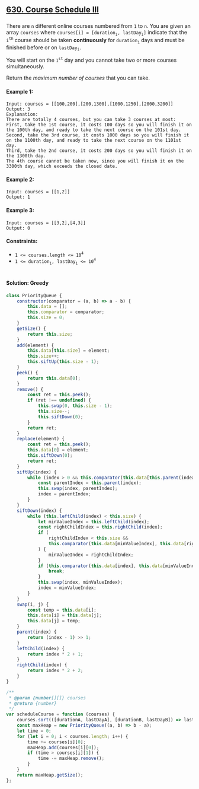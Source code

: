 ## [630. Course Schedule III](https://leetcode.com/problems/course-schedule-iii/)

###

There are `n` different online courses numbered from `1` to `n`. You are given an array `courses` where `courses[i] = [duration`<sub>`i`</sub>`, lastDay`<sub>`i`</sub>`]` indicate that the `i`<sup>`th`</sup> course should be taken **continuously** for `duration`<sub>`i`</sub> days and must be finished before or on `lastDay`<sub>`i`</sub>.

You will start on the `1`<sup>`st`</sup> day and you cannot take two or more courses simultaneously.

Return the _maximum number of courses_ that you can take.

#### Example 1:

```
Input: courses = [[100,200],[200,1300],[1000,1250],[2000,3200]]
Output: 3
Explanation:
There are totally 4 courses, but you can take 3 courses at most:
First, take the 1st course, it costs 100 days so you will finish it on the 100th day, and ready to take the next course on the 101st day.
Second, take the 3rd course, it costs 1000 days so you will finish it on the 1100th day, and ready to take the next course on the 1101st day.
Third, take the 2nd course, it costs 200 days so you will finish it on the 1300th day.
The 4th course cannot be taken now, since you will finish it on the 3300th day, which exceeds the closed date.
```

#### Example 2:

```
Input: courses = [[1,2]]
Output: 1
```

#### Example 3:

```
Input: courses = [[3,2],[4,3]]
Output: 0
```

#### Constraints:

-   `1 <= courses.length <= 10`<sup>`4`</sup>
-   `1 <= duration`<sub>`i`</sub>`, lastDay`<sub>`i`</sub>` <= 10`<sup>`4`</sup>

#

#### Solution: Greedy

```js
class PriorityQueue {
    constructor(comparator = (a, b) => a - b) {
        this.data = [];
        this.comparator = comparator;
        this.size = 0;
    }
    getSize() {
        return this.size;
    }
    add(element) {
        this.data[this.size] = element;
        this.size++;
        this.siftUp(this.size - 1);
    }
    peek() {
        return this.data[0];
    }
    remove() {
        const ret = this.peek();
        if (ret !== undefined) {
            this.swap(0, this.size - 1);
            this.size--;
            this.siftDown(0);
        }
        return ret;
    }
    replace(element) {
        const ret = this.peek();
        this.data[0] = element;
        this.siftDown(0);
        return ret;
    }
    siftUp(index) {
        while (index > 0 && this.comparator(this.data[this.parent(index)], this.data[index]) > 0) {
            const parentIndex = this.parent(index);
            this.swap(index, parentIndex);
            index = parentIndex;
        }
    }
    siftDown(index) {
        while (this.leftChild(index) < this.size) {
            let minValueIndex = this.leftChild(index);
            const rightChildIndex = this.rightChild(index);
            if (
                rightChildIndex < this.size &&
                this.comparator(this.data[minValueIndex], this.data[rightChildIndex]) > 0
            ) {
                minValueIndex = rightChildIndex;
            }
            if (this.comparator(this.data[index], this.data[minValueIndex]) < 0) {
                break;
            }
            this.swap(index, minValueIndex);
            index = minValueIndex;
        }
    }
    swap(i, j) {
        const temp = this.data[i];
        this.data[i] = this.data[j];
        this.data[j] = temp;
    }
    parent(index) {
        return (index - 1) >> 1;
    }
    leftChild(index) {
        return index * 2 + 1;
    }
    rightChild(index) {
        return index * 2 + 2;
    }
}

/**
 * @param {number[][]} courses
 * @return {number}
 */
var scheduleCourse = function (courses) {
    courses.sort(([durationA, lastDayA], [durationB, lastDayB]) => lastDayA - lastDayB);
    const maxHeap = new PriorityQueue((a, b) => b - a);
    let time = 0;
    for (let i = 0; i < courses.length; i++) {
        time += courses[i][0];
        maxHeap.add(courses[i][0]);
        if (time > courses[i][1]) {
            time -= maxHeap.remove();
        }
    }
    return maxHeap.getSize();
};
```
